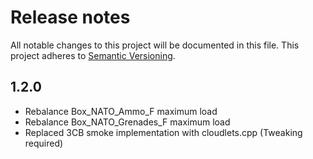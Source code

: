 # Release notes
All notable changes to this project will be documented in this file.
This project adheres to [Semantic Versioning](http://semver.org/).

## 1.2.0
- Rebalance Box_NATO_Ammo_F maximum load
- Rebalance Box_NATO_Grenades_F maximum load
- Replaced 3CB smoke implementation with cloudlets.cpp (Tweaking required)